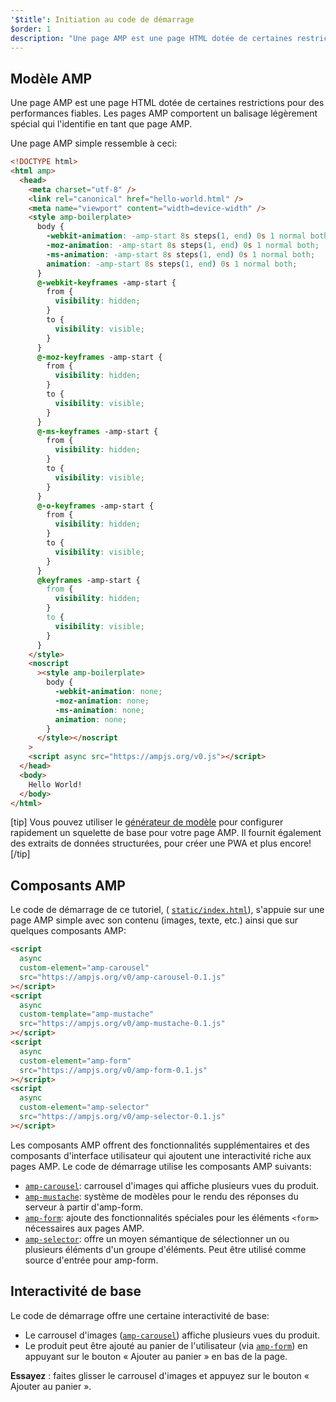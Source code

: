 ```yaml
---
'$title': Initiation au code de démarrage
$order: 1
description: "Une page AMP est une page HTML dotée de certaines restrictions pour des performances fiables. Les pages AMP comportent un balisage légèrement spécial qui l'identifie en tant que page AMP."
---
```


## Modèle AMP

Une page AMP est une page HTML dotée de certaines restrictions pour des performances fiables. Les pages AMP comportent un balisage légèrement spécial qui l'identifie en tant que page AMP.

Une page AMP simple ressemble à ceci:

```html
<!DOCTYPE html>
<html amp>
  <head>
    <meta charset="utf-8" />
    <link rel="canonical" href="hello-world.html" />
    <meta name="viewport" content="width=device-width" />
    <style amp-boilerplate>
      body {
        -webkit-animation: -amp-start 8s steps(1, end) 0s 1 normal both;
        -moz-animation: -amp-start 8s steps(1, end) 0s 1 normal both;
        -ms-animation: -amp-start 8s steps(1, end) 0s 1 normal both;
        animation: -amp-start 8s steps(1, end) 0s 1 normal both;
      }
      @-webkit-keyframes -amp-start {
        from {
          visibility: hidden;
        }
        to {
          visibility: visible;
        }
      }
      @-moz-keyframes -amp-start {
        from {
          visibility: hidden;
        }
        to {
          visibility: visible;
        }
      }
      @-ms-keyframes -amp-start {
        from {
          visibility: hidden;
        }
        to {
          visibility: visible;
        }
      }
      @-o-keyframes -amp-start {
        from {
          visibility: hidden;
        }
        to {
          visibility: visible;
        }
      }
      @keyframes -amp-start {
        from {
          visibility: hidden;
        }
        to {
          visibility: visible;
        }
      }
    </style>
    <noscript
      ><style amp-boilerplate>
        body {
          -webkit-animation: none;
          -moz-animation: none;
          -ms-animation: none;
          animation: none;
        }
      </style></noscript
    >
    <script async src="https://ampjs.org/v0.js"></script>
  </head>
  <body>
    Hello World!
  </body>
</html>
```

[tip] Vous pouvez utiliser le [générateur de modèle](https://amp.dev/boilerplate) pour configurer rapidement un squelette de base pour votre page AMP. Il fournit également des extraits de données structurées, pour créer une PWA et plus encore! [/tip]

## Composants AMP

Le code de démarrage de ce tutoriel, ( [`static/index.html`](https://github.com/googlecodelabs/advanced-interactivity-in-amp/blob/master/static/index.html)), s'appuie sur une page AMP simple avec son contenu (images, texte, etc.) ainsi que sur quelques composants AMP:

```html
<script
  async
  custom-element="amp-carousel"
  src="https://ampjs.org/v0/amp-carousel-0.1.js"
></script>
<script
  async
  custom-template="amp-mustache"
  src="https://ampjs.org/v0/amp-mustache-0.1.js"
></script>
<script
  async
  custom-element="amp-form"
  src="https://ampjs.org/v0/amp-form-0.1.js"
></script>
<script
  async
  custom-element="amp-selector"
  src="https://ampjs.org/v0/amp-selector-0.1.js"
></script>
```

Les composants AMP offrent des fonctionnalités supplémentaires et des composants d'interface utilisateur qui ajoutent une interactivité riche aux pages AMP. Le code de démarrage utilise les composants AMP suivants:

- [`amp-carousel`](../../../../documentation/components/reference/amp-carousel.md): carrousel d'images qui affiche plusieurs vues du produit.
- [`amp-mustache`](../../../../documentation/components/reference/amp-mustache.md): système de modèles pour le rendu des réponses du serveur à partir d'amp-form.
- [`amp-form`](../../../../documentation/components/reference/amp-form.md): ajoute des fonctionnalités spéciales pour les éléments `<form>` nécessaires aux pages AMP.
- [`amp-selector`](../../../../documentation/components/reference/amp-selector.md): offre un moyen sémantique de sélectionner un ou plusieurs éléments d'un groupe d'éléments. Peut être utilisé comme source d'entrée pour amp-form.

## Interactivité de base

Le code de démarrage offre une certaine interactivité de base:

- Le carrousel d'images ([`amp-carousel`](../../../../documentation/components/reference/amp-carousel.md)) affiche plusieurs vues du produit.
- Le produit peut être ajouté au panier de l'utilisateur (via [`amp-form`](../../../../documentation/components/reference/amp-form.md)) en appuyant sur le bouton « Ajouter au panier » en bas de la page.

**Essayez** : faites glisser le carrousel d'images et appuyez sur le bouton « Ajouter au panier ».

